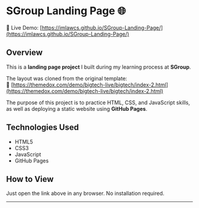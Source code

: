 # SGroup Landing Page 🌐

🔗 Live Demo: [https://imlawcs.github.io/SGroup-Landing-Page/](https://imlawcs.github.io/SGroup-Landing-Page/)

## Overview

This is a **landing page project** I built during my learning process at **SGroup**.

The layout was cloned from the original template:  
🎨 [https://themedox.com/demo/bigtech-live/bigtech/index-2.html](https://themedox.com/demo/bigtech-live/bigtech/index-2.html)

The purpose of this project is to practice HTML, CSS, and JavaScript skills, as well as deploying a static website using **GitHub Pages**.

## Technologies Used

- HTML5  
- CSS3  
- JavaScript  
- GitHub Pages  

## How to View

Just open the link above in any browser. No installation required.

---
